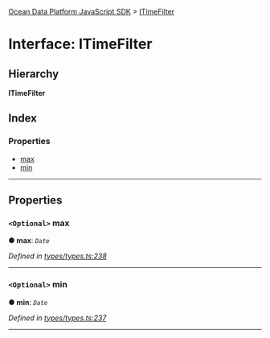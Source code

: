 [Ocean Data Platform JavaScript SDK](../README.md) > [ITimeFilter](../interfaces/itimefilter.md)

# Interface: ITimeFilter

## Hierarchy

**ITimeFilter**

## Index

### Properties

* [max](itimefilter.md#max)
* [min](itimefilter.md#min)

---

## Properties

<a id="max"></a>

### `<Optional>` max

**● max**: *`Date`*

*Defined in [types/types.ts:238](https://github.com/C4IROcean/ODP-sdk-js/blob/26e019a/source/types/types.ts#L238)*

___
<a id="min"></a>

### `<Optional>` min

**● min**: *`Date`*

*Defined in [types/types.ts:237](https://github.com/C4IROcean/ODP-sdk-js/blob/26e019a/source/types/types.ts#L237)*

___

